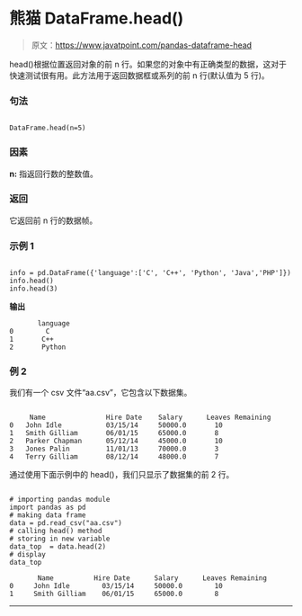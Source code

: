# 熊猫 DataFrame.head()

> 原文：<https://www.javatpoint.com/pandas-dataframe-head>

head()根据位置返回对象的前 n 行。如果您的对象中有正确类型的数据，这对于快速测试很有用。此方法用于返回数据框或系列的前 n 行(默认值为 5 行)。

### 句法

```

DataFrame.head(n=5)

```

### 因素

**n:** 指返回行数的整数值。

### 返回

它返回前 n 行的数据帧。

### 示例 1

```

info = pd.DataFrame({'language':['C', 'C++', 'Python', 'Java','PHP']})
info.head()
info.head(3)

```

**输出**

```
       language
0        C
1       C++
2       Python

```

### 例 2

我们有一个 csv 文件“aa.csv”，它包含以下数据集。

```

     Name               Hire Date    Salary      Leaves Remaining
0   John Idle           03/15/14     50000.0       10
1   Smith Gilliam       06/01/15     65000.0       8
2   Parker Chapman      05/12/14     45000.0       10
3   Jones Palin         11/01/13     70000.0       3
4   Terry Gilliam       08/12/14     48000.0       7

```

通过使用下面示例中的 head()，我们只显示了数据集的前 2 行。

```

# importing pandas module 
import pandas as pd  
# making data frame 
data = pd.read_csv("aa.csv")   
# calling head() method  
# storing in new variable 
data_top  = data.head(2)  
# display 
data_top

```

```
       Name          Hire Date      Salary      Leaves Remaining
0     John Idle        03/15/14     50000.0        10
1     Smith Gilliam    06/01/15     65000.0        8

```

* * *